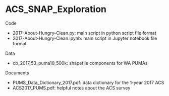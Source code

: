 # ACS_SNAP_Exploration

Code
* 2017-About-Hungry-Clean.py: main script in python script file format
* 2017-About-Hungry-Clean.ipynb: main script in Jupyter notebook file format

Data
* cb_2017_53_puma10_500k: shapefile components for WA PUMAs

Documents
* PUMS_Data_Dictionary_2017.pdf: data dictionary for the 1-year 2017 ACS 
* ACS2017_PUMS.pdf: helpful notes about the ACS survey
